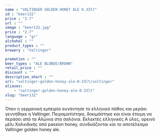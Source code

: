 ```yaml
---
name : "VALTINGER GOLDEN HONEY ALE 0.33lt"
id : "beer132"
price : "2.7"
url : ""
image : "beer132.jpg"
price : "2.7"
language : "gr"
alchohol : ""
product_types : ""
brewery : "Valtinger"

promotion : ""
beer_types : "ALE BLONDE/BROWN"
retail_price : ""
discount : ""
description_short : ""
url: "valtinger-golden-honey-ale-0-33lt/valtinger"
aliases: 
    - "valtinger-golden-honey-ale-0-33lt"
slug: "beer132"
---
```


Όταν η γερμανική εμπειρία συνάντησε το ελληνικό πάθος και μεράκι γεννήθηκε η Valtinger. Πειραματίστηκε, δοκιμάστηκε και είναι έτοιμη να περάσει από τα Αλώνια στα σαλόνια. Εκλεκτές ελληνικές Α ύλες, ορεινό μέλι Χαλκιδικής από passion honey, συνδυάζονται και το αποτέλεσμα Valtinger golden honey ale.
